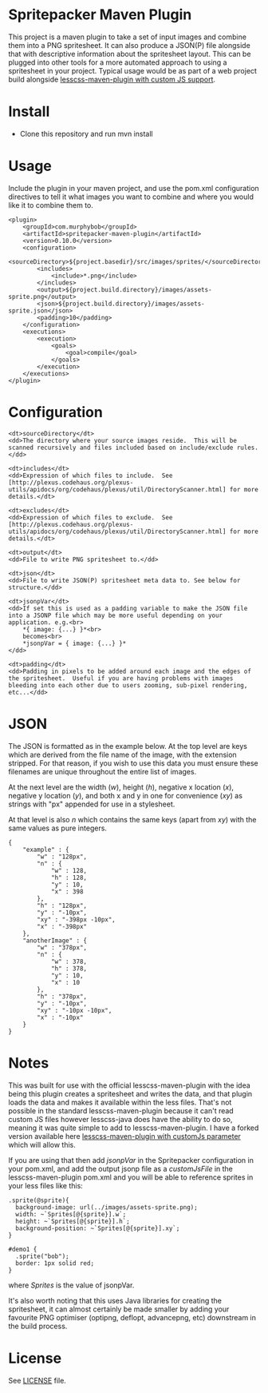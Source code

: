 Spritepacker Maven Plugin
=========================

This project is a maven plugin to take a set of input images and combine them into a PNG spritesheet. It can also produce a JSON(P) file alongside that with descriptive information about the spritesheet layout. This can be plugged into other tools for a more automated approach to using a spritesheet in your project.  Typical usage would be as part of a web project build alongside [lesscss-maven-plugin with custom JS support](http://github.com/murphybob/lesscss-maven-plugin).

Install
=======

* Clone this repository and run mvn install

Usage
=====

Include the plugin in your maven project, and use the pom.xml configuration directives to tell it what images you want to combine and where you would like it to combine them to.

	<plugin>
		<groupId>com.murphybob</groupId>
		<artifactId>spritepacker-maven-plugin</artifactId>
		<version>0.10.0</version>
		<configuration>
			<sourceDirectory>${project.basedir}/src/images/sprites/</sourceDirectory>
			<includes>
				<include>*.png</include>
			</includes>
			<output>${project.build.directory}/images/assets-sprite.png</output>
			<json>${project.build.directory}/images/assets-sprite.json</json>
			<padding>10</padding>
		</configuration>
        <executions>
            <execution>
                <goals>
                    <goal>compile</goal>
                </goals>
            </execution>
        </executions>
	</plugin>

Configuration
=============

<dl>

	<dt>sourceDirectory</dt>
	<dd>The directory where your source images reside.  This will be scanned recursively and files included based on include/exclude rules.</dd>
	
	<dt>includes</dt>
	<dd>Expression of which files to include.  See [http://plexus.codehaus.org/plexus-utils/apidocs/org/codehaus/plexus/util/DirectoryScanner.html] for more details.</dt>
	
	<dt>excludes</dt>
	<dd>Expression of which files to exclude.  See [http://plexus.codehaus.org/plexus-utils/apidocs/org/codehaus/plexus/util/DirectoryScanner.html] for more details.</dt>
	
	<dt>output</dt>
	<dd>File to write PNG spritesheet to.</dd>
	
	<dt>json</dt>
	<dd>File to write JSON(P) spritesheet meta data to. See below for structure.</dd>
	
	<dt>jsonpVar</dt>
	<dd>If set this is used as a padding variable to make the JSON file into a JSONP file which may be more useful depending on your application. e.g.<br>
		*{ image: {...} }*<br>
		becomes<br>
		*jsonpVar = { image: {...} }*
	</dd>
	
	<dt>padding</dt>
	<dd>Padding in pixels to be added around each image and the edges of the spritesheet.  Useful if you are having problems with images bleeding into each other due to users zooming, sub-pixel rendering, etc...</dd>
   
</dl>

JSON
====

The JSON is formatted as in the example below.  At the top level are keys which are derived from the file name of the image, with the extension stripped.  For that reason, if you wish to use this data you must ensure these filenames are unique throughout the entire list of images.

At the next level are the width (*w*), height (*h*), negative x location (*x*), negative y location (*y*), and both x and y in one for convenience (*xy*) as strings with "px" appended for use in a stylesheet.

At that level is also *n* which contains the same keys (apart from *xy*) with the same values as pure integers. 

	{
		"example" : {
			"w" : "128px",
			"n" : {
				"w" : 128,
				"h" : 128,
				"y" : 10,
				"x" : 398
			},
			"h" : "128px",
			"y" : "-10px",
			"xy" : "-398px -10px",
			"x" : "-398px"
		},
		"anotherImage" : {
			"w" : "378px",
			"n" : {
				"w" : 378,
				"h" : 378,
				"y" : 10,
				"x" : 10
			},
			"h" : "378px",
			"y" : "-10px",
			"xy" : "-10px -10px",
			"x" : "-10px"
		}
	}

Notes
=====

This was built for use with the official lesscss-maven-plugin with the idea being this plugin creates a spritesheet and writes the data, and that plugin loads the data and makes it available within the less files.  That's not possible in the standard lesscss-maven-plugin because it can't read custom JS files however lesscss-java does have the ability to do so, meaning it was quite simple to add to lesscss-maven-plugin.  I have a forked version available here [lesscss-maven-plugin with customJs parameter](https://github.com/murphybob/lesscss-maven-plugin) which will allow this.

If you are using that then add *jsonpVar* in the Spritepacker configuration in your pom.xml, and add the output jsonp file as a *customJsFile* in the lesscss-maven-plugin pom.xml and you will be able to reference sprites in your less files like this:

	.sprite(@sprite){
	  background-image: url(../images/assets-sprite.png);
	  width: ~`Sprites[@{sprite}].w`;
	  height: ~`Sprites[@{sprite}].h`;
	  background-position: ~`Sprites[@{sprite}].xy`;
	}
	
	#demo1 {
	  .sprite("bob");
	  border: 1px solid red;
	}
	
where *Sprites* is the value of jsonpVar.

It's also worth noting that this uses Java libraries for creating the spritesheet, it can almost certainly be made smaller by adding your favourite PNG optimiser (optipng, deflopt, advancepng, etc) downstream in the build process. 

License
=======

See [LICENSE](https://github.com/murphybob/spritepacker/blob/master/LICENSE) file.
